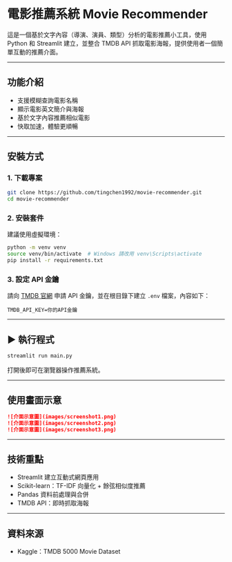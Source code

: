 # 電影推薦系統 Movie Recommender

這是一個基於文字內容（導演、演員、類型）分析的電影推薦小工具，使用 Python 和 Streamlit 建立，並整合 TMDB API 抓取電影海報，提供使用者一個簡單互動的推薦介面。

---

## 功能介紹

- 支援模糊查詢電影名稱
- 顯示電影英文簡介與海報
- 基於文字內容推薦相似電影
- 快取加速，體驗更順暢

---

## 安裝方式

### 1. 下載專案

```bash
git clone https://github.com/tingchen1992/movie-recommender.git
cd movie-recommender
```

### 2. 安裝套件

建議使用虛擬環境：

```bash
python -m venv venv
source venv/bin/activate  # Windows 請改用 venv\Scripts\activate
pip install -r requirements.txt
```

### 3. 設定 API 金鑰

請向 [TMDB 官網](https://www.themoviedb.org/) 申請 API 金鑰，並在根目錄下建立 `.env` 檔案，內容如下：

```
TMDB_API_KEY=你的API金鑰
```

---

## ▶️ 執行程式

```bash
streamlit run main.py
```

打開後即可在瀏覽器操作推薦系統。

---

## 使用畫面示意


```markdown
![介面示意圖](images/screenshot1.png)
![介面示意圖](images/screenshot2.png)
![介面示意圖](images/screenshot3.png)
```

---

## 技術重點

- Streamlit 建立互動式網頁應用
- Scikit-learn：TF-IDF 向量化 + 餘弦相似度推薦
- Pandas 資料前處理與合併
- TMDB API：即時抓取海報

---

## 資料來源

- Kaggle：TMDB 5000 Movie Dataset



